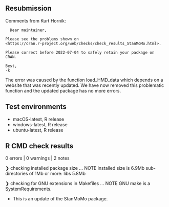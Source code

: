 ## Resubmission

Comments from Kurt Hornik:
```
  Dear maintainer,

Please see the problems shown on
<https://cran.r-project.org/web/checks/check_results_StanMoMo.html>.

Please correct before 2022-07-04 to safely retain your package on CRAN.

Best,
-k
```

The error was caused by the function load_HMD_data which depends on a website that was recently updated. We have now removed this problematic function and the updated package has no more errors.

## Test environments
* macOS-latest, R release
* windows-latest, R release
* ubuntu-latest, R release

## R CMD check results

0 errors | 0 warnings | 2 notes

❯ checking installed package size ... NOTE
    installed size is  6.9Mb
    sub-directories of 1Mb or more:
      libs   5.8Mb

❯ checking for GNU extensions in Makefiles ... NOTE
  GNU make is a SystemRequirements.
  

* This is an update of the StanMoMo package.



